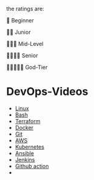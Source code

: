the ratings are:

🌟 Beginner

🌟🌟 Junior

🌟🌟🌟 Mid-Level

🌟🌟🌟🌟 Senior

🌟🌟🌟🌟🌟 God-Tier 

# DevOps-Videos

- [Linux](topics/Linux.md)
- [Bash](topics/Bash.md)
- [Terraform](topics/Terraform.md)
- [Docker](topics/Docker.md)
- [Git](topics/Git.md)
- [AWS](topics/AWS.md)
- [Kubernetes](topics/Kubernetes.md)
- [Ansible](topics/Ansible.md)
- [Jenkins](topics/Jenkins.md)
- [Github action](topics/Github-action.md)
- 


